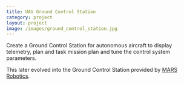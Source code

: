 ```yaml
---
title: UAV Ground Control Station
category: project
layout: project
image: /images/ground_control_station.jpg
---
```

Create a Ground Control Station for autonomous aircraft to display telemetry,
plan and task mission plan and tune the control system parameters.

This later evolved into the Ground Control Station provided by [MARS Robotics](http://www.marsrobotic.com/module.php?type=products&id=9).
